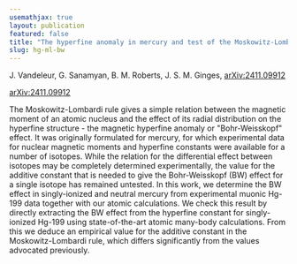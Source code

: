 ```yaml
---
usemathjax: true
layout: publication
featured: false
title: "The hyperfine anomaly in mercury and test of the Moskowitz-Lombardi rule"
slug: hg-ml-bw
---
```


J. Vandeleur, G. Sanamyan, B. M. Roberts, J. S. M. Ginges, [arXiv:2411.09912](https://arxiv.org/abs/2411.09912)

<!-- [doi: 10.1103/PhysRevD.108.083030](https://journals.aps.org/prd/abstract/10.1103/PhysRevD.108.083030) -->

[arXiv:2411.09912](https://arxiv.org/abs/2411.09912)

The Moskowitz-Lombardi rule gives a simple relation between the magnetic moment of an atomic nucleus and the effect of its radial distribution on the hyperfine structure - the magnetic hyperfine anomaly or "Bohr-Weisskopf" effect. It was originally formulated for mercury, for which experimental data for nuclear magnetic moments and hyperfine constants were available for a number of isotopes. While the relation for the differential effect between isotopes may be completely determined experimentally, the value for the additive constant that is needed to give the Bohr-Weisskopf (BW) effect for a single isotope has remained untested. In this work, we determine the BW effect in singly-ionized and neutral mercury from experimental muonic Hg-199 data together with our atomic calculations. We check this result by directly extracting the BW effect from the hyperfine constant for singly-ionized Hg-199 using state-of-the-art atomic many-body calculations. From this we deduce an empirical value for the additive constant in the Moskowitz-Lombardi rule, which differs significantly from the values advocated previously.

